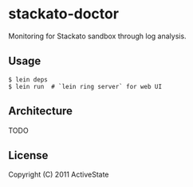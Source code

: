 # stackato-doctor

Monitoring for Stackato sandbox through log analysis.

## Usage

    $ lein deps
    $ lein run  # `lein ring server` for web UI

## Architecture

TODO

## License

Copyright (C) 2011 ActiveState

